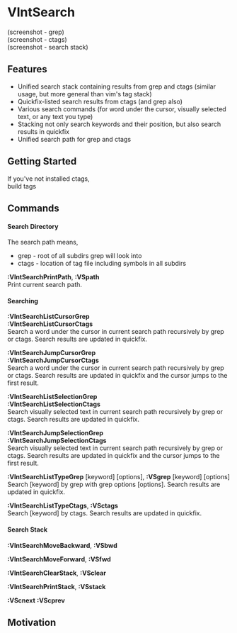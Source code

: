 # VIntSearch

(screenshot - grep)  
(screenshot - ctags)  
(screenshot - search stack)  

## Features
- Unified search stack containing results from grep and ctags (similar usage, but more general than vim's tag stack)
- Quickfix-listed search results from ctags (and grep also)
- Various search commands (for word under the cursor, visually selected text, or any text you type)
- Stacking not only search keywords and their position, but also search results in quickfix
- Unified search path for grep and ctags

## Getting Started

If you've not installed ctags,  
build tags

## Commands

#### Search Directory
The search path means,  
- grep - root of all subdirs grep will look into
- ctags - location of tag file including symbols in all subdirs

**:VIntSearchPrintPath**, **:VSpath**    
Print current search path.

#### Searching

**:VIntSearchListCursorGrep**  
**:VIntSearchListCursorCtags**  
Search a word under the cursor in current search path recursively by grep or ctags. Search results are updated in quickfix.

**:VIntSearchJumpCursorGrep**  
**:VIntSearchJumpCursorCtags**  
Search a word under the cursor in current search path recursively by grep or ctags. Search results are updated in quickfix and the cursor jumps to the first result.

**:VIntSearchListSelectionGrep**  
**:VIntSearchListSelectionCtags**  
Search visually selected text in current search path recursively by grep or ctags. Search results are updated in quickfix.

**:VIntSearchJumpSelectionGrep**  
**:VIntSearchJumpSelectionCtags**  
Search visually selected text in current search path recursively by grep or ctags. Search results are updated in quickfix and the cursor jumps to the first result.

**:VIntSearchListTypeGrep** [keyword] [options], **:VSgrep** [keyword] [options]  
Search [keyword] by grep with grep options [options]. Search results are updated in quickfix.

**:VIntSearchListTypeCtags**, **:VSctags**  
Search [keyword] by ctags. Search results are updated in quickfix.

#### Search Stack

**:VIntSearchMoveBackward**, **:VSbwd**  

**:VIntSearchMoveForward**, **:VSfwd**  

**:VIntSearchClearStack**, **:VSclear**  

**:VIntSearchPrintStack**, **:VSstack**  

**:VScnext**
**:VScprev**

## Motivation
